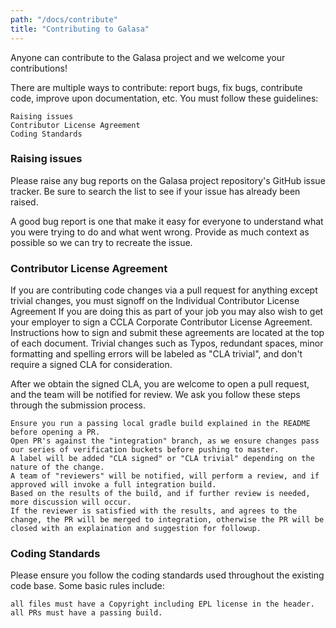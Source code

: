 ```yaml
---
path: "/docs/contribute"
title: "Contributing to Galasa"
---
```


Anyone can contribute to the Galasa project and we welcome your contributions!

There are multiple ways to contribute: report bugs, fix bugs, contribute code, improve upon documentation, etc. You must follow these guidelines:

    Raising issues
    Contributor License Agreement
    Coding Standards

### Raising issues

Please raise any bug reports on the Galasa project repository's GitHub issue tracker. Be sure to search the list to see if your issue has already been raised.

A good bug report is one that make it easy for everyone to understand what you were trying to do and what went wrong. Provide as much context as possible so we can try to recreate the issue.

### Contributor License Agreement

If you are contributing code changes via a pull request for anything except trivial changes, you must signoff on the Individual Contributor License Agreement If you are doing this as part of your job you may also wish to get your employer to sign a CCLA Corporate Contributor License Agreement. Instructions how to sign and submit these agreements are located at the top of each document. Trivial changes such as Typos, redundant spaces, minor formatting and spelling errors will be labeled as "CLA trivial", and don't require a signed CLA for consideration.

After we obtain the signed CLA, you are welcome to open a pull request, and the team will be notified for review. We ask you follow these steps through the submission process.

    Ensure you run a passing local gradle build explained in the README before opening a PR.
    Open PR's against the "integration" branch, as we ensure changes pass our series of verification buckets before pushing to master.
    A label will be added "CLA signed" or "CLA trivial" depending on the nature of the change.
    A team of "reviewers" will be notified, will perform a review, and if approved will invoke a full integration build.
    Based on the results of the build, and if further review is needed, more discussion will occur.
    If the reviewer is satisfied with the results, and agrees to the change, the PR will be merged to integration, otherwise the PR will be closed with an explaination and suggestion for followup.

### Coding Standards

Please ensure you follow the coding standards used throughout the existing code base. Some basic rules include:

    all files must have a Copyright including EPL license in the header.
    all PRs must have a passing build.
